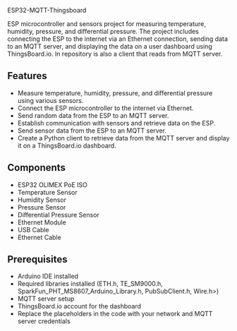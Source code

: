 ESP32-MQTT-Thingsboard

ESP microcontroller and sensors project for measuring temperature, humidity, pressure, and differential pressure. The project includes connecting the ESP to the internet via an Ethernet connection, sending data to an MQTT server, and displaying the data on a user dashboard using ThingsBoard.io. In repository is also a client that reads from MQTT server.

## Features

- Measure temperature, humidity, pressure, and differential pressure using various sensors.
- Connect the ESP microcontroller to the internet via Ethernet.
- Send random data from the ESP to an MQTT server.
- Establish communication with sensors and retrieve data on the ESP.
- Send sensor data from the ESP to an MQTT server.
- Create a Python client to retrieve data from the MQTT server and display it on a ThingsBoard.io dashboard.

## Components

- ESP32 OLIMEX PoE ISO
- Temperature Sensor
- Humidity Sensor
- Pressure Sensor
- Differential Pressure Sensor
- Ethernet Module
- USB Cable
- Ethernet Cable

## Prerequisites

- Arduino IDE installed
- Required libraries installed (ETH.h, TE_SM9000.h, SparkFun_PHT_MS8607_Arduino_Library.h, PubSubClient.h, Wire.h>)
- MQTT server setup
- ThingsBoard.io account for the dashboard
- Replace the placeholders in the code with your network and MQTT server credentials
